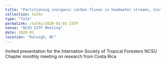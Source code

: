```yaml
---
title: "Partitioning inorganic carbon fluxes in headwater streams, Costa Rica"
collection: talks
type: "Talk"
permalink: /talks/2020-01-01-ISTF
venue: "NCSU ISTF Meeting"
date: 2020-01
location: "Raleigh, NC"
---
```


Invited presentation for the Internation Society of Tropical Foresters NCSU Chapter monthly meeting on research from Costa Rica
